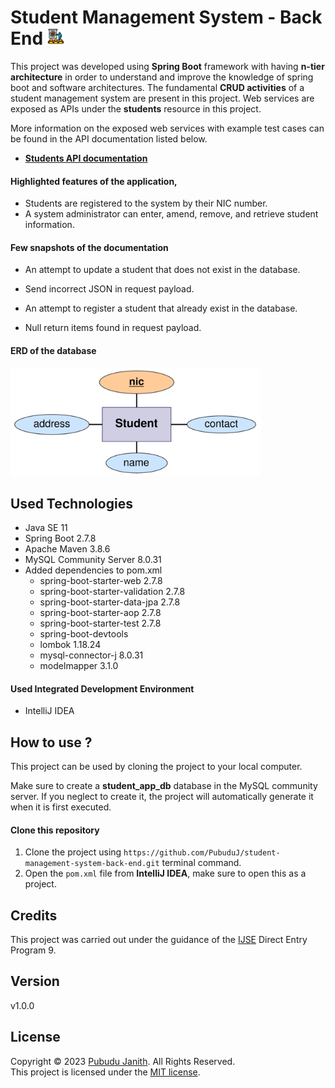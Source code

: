 # Student Management System - Back End <img src="assets/sms-logo.png" alt="drawing" width="27px"/>

This project was developed using **Spring Boot** framework with having **n-tier architecture** in order to understand and improve the 
knowledge of spring boot and software architectures.
The fundamental **CRUD activities** of a student management system are present in this project.
Web services are exposed as APIs under the **students** resource in this project.

More information on the exposed web services with example test cases can be found in the 
API documentation listed below.
- [**Students API documentation**](Link)


#### Highlighted features of the application,
- Students are registered to the system by their NIC number.
- A system administrator can enter, amend, remove, and retrieve student information.

#### Few snapshots of the documentation
- An attempt to update a student that does not exist in the database.<br>

[//]: # (<img src="assets/member-snapshot.png" alt="splash-screen" width="800px"/>)

- Send incorrect JSON in request payload.<br>

[//]: # (<img src="assets/book-snapshot.png" alt="splash-screen" width="800px"/>)

- An attempt to register a student that already exist in the database.<br>

[//]: # (<img src="assets/issue-note-snapshot.png" alt="splash-screen" width="800px"/>)

- Null return items found in request payload.<br>

[//]: # (<img src="assets/return-note-snapshot.png" alt="splash-screen" width="800px"/>)


#### ERD of the database

<img src="assets/SMS-ERD.png" alt="text-editor" width="400px"/>

## Used Technologies

- Java SE 11
- Spring Boot 2.7.8
- Apache Maven 3.8.6
- MySQL Community Server 8.0.31
- Added dependencies to pom.xml
    - spring-boot-starter-web 2.7.8
    - spring-boot-starter-validation 2.7.8
    - spring-boot-starter-data-jpa 2.7.8
    - spring-boot-starter-aop 2.7.8
    - spring-boot-starter-test 2.7.8
    - spring-boot-devtools
    - lombok 1.18.24
    - mysql-connector-j 8.0.31
    - modelmapper 3.1.0

#### Used Integrated Development Environment
- IntelliJ IDEA

## How to use ?
This project can be used by cloning the 
project to your local computer.

Make sure to create a **student_app_db** database in the MySQL community server.
If you neglect to create it, the project will automatically generate it when it is first executed.

#### Clone this repository
1. Clone the project using `https://github.com/PubuduJ/student-management-system-back-end.git` terminal command.
2. Open the `pom.xml` file from **IntelliJ IDEA**, make sure to open this as a project.

## Credits
This project was carried out under the guidance of the [IJSE](https://www.ijse.lk/) Direct Entry Program 9.

## Version
v1.0.0

## License
Copyright &copy; 2023 [Pubudu Janith](https://www.linkedin.com/in/pubudujanith94/). All Rights Reserved.<br>
This project is licensed under the [MIT license](LICENSE.txt).